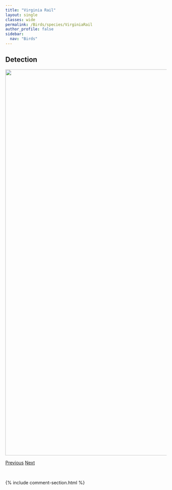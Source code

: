 ```yaml
---
title: "Virginia Rail"
layout: single
classes: wide
permalink: /Birds/species/VirginiaRail
author_profile: false
sidebar:
  nav: "Birds"
---
```


<h2>Detection</h2>

<a href="https://drive.google.com/uc?export=view&id=1wJrn94Pfmh_p4QqaT8qe5ZeNfkrOjLiC">
<img src="https://drive.google.com/uc?export=view&id=1wJrn94Pfmh_p4QqaT8qe5ZeNfkrOjLiC" height = "1200" width = "800">
</a>


<a href="/DevelopmentWebsite/Birds/species/VioletgreenSwallow" class="pagination--pager" title="Tachycineta thalassina">Previous</a> <a href="/DevelopmentWebsite/Birds/species/WarblingVireo" class="pagination--pager" title="Vireo gilvus">Next</a>

<p>&nbsp;</p>

{% include comment-section.html %}
